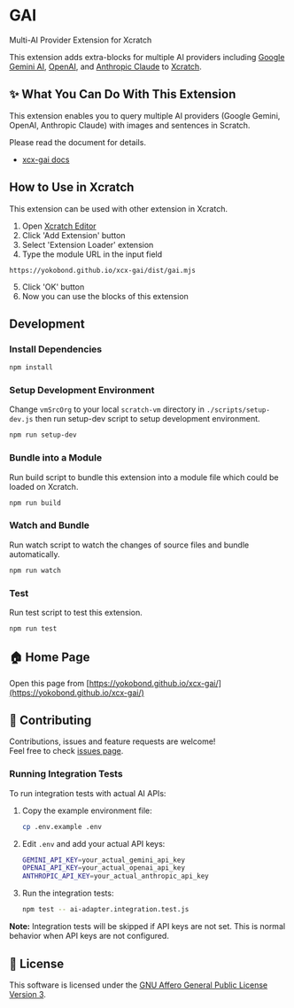# GAI

Multi-AI Provider Extension for Xcratch

This extension adds extra-blocks for multiple AI providers including [Google Gemini AI](https://deepmind.google/technologies/gemini/#introduction), [OpenAI](https://openai.com/), and [Anthropic Claude](https://www.anthropic.com/claude) to [Xcratch](https://xcratch.github.io/).


## ✨ What You Can Do With This Extension

This extension enables you to query multiple AI providers (Google Gemini, OpenAI, Anthropic Claude) with images and sentences in Scratch.

Please read the document for details. 
- [xcx-gai docs](https://yokobond.github.io/xcx-gai/docs)


## How to Use in Xcratch

This extension can be used with other extension in Xcratch.

1. Open [Xcratch Editor](https://xcratch.github.io/editor)
2. Click 'Add Extension' button
3. Select 'Extension Loader' extension
4. Type the module URL in the input field 
```
https://yokobond.github.io/xcx-gai/dist/gai.mjs
```
5. Click 'OK' button
6. Now you can use the blocks of this extension


## Development

### Install Dependencies

```sh
npm install
```

### Setup Development Environment

Change ```vmSrcOrg``` to your local ```scratch-vm``` directory in ```./scripts/setup-dev.js``` then run setup-dev script to setup development environment.

```sh
npm run setup-dev
```

### Bundle into a Module

Run build script to bundle this extension into a module file which could be loaded on Xcratch.

```sh
npm run build
```

### Watch and Bundle

Run watch script to watch the changes of source files and bundle automatically.

```sh
npm run watch
```

### Test

Run test script to test this extension.

```sh
npm run test
```


## 🏠 Home Page

Open this page from [https://yokobond.github.io/xcx-gai/](https://yokobond.github.io/xcx-gai/)


## 🤝 Contributing

Contributions, issues and feature requests are welcome!<br />Feel free to check [issues page](https://github.com/yokobond/xcx-gai/issues).

### Running Integration Tests

To run integration tests with actual AI APIs:

1. Copy the example environment file:
   ```bash
   cp .env.example .env
   ```

2. Edit `.env` and add your actual API keys:
   ```bash
   GEMINI_API_KEY=your_actual_gemini_api_key
   OPENAI_API_KEY=your_actual_openai_api_key
   ANTHROPIC_API_KEY=your_actual_anthropic_api_key
   ```

3. Run the integration tests:
   ```bash
   npm test -- ai-adapter.integration.test.js
   ```

**Note:** Integration tests will be skipped if API keys are not set. This is normal behavior when API keys are not configured.

## 📝 License

This software is licensed under the [GNU Affero General Public License Version 3](LICENSE).
